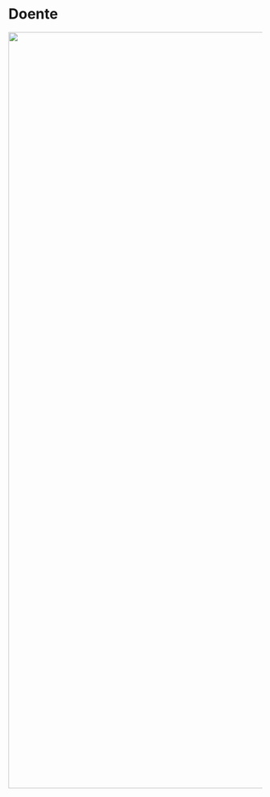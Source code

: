 # Doente
<img src= "https://live.staticflickr.com/65535/52686287157_f60de71f6d_n.jpg" height = "1500" width = "1500" />
